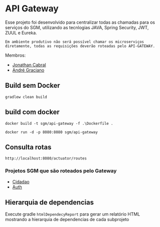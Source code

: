 # API Gateway
Esse projeto foi desenvolvido para centralizar todas as chamadas para os serviços do SGM, utilizando as tecnlogias JAVA, Spring Security, JWT, ZUUL e Eureka.

````Em ambiente produtivo não será possível chamar os microserviços diretamente, todas as requisições deverão roteadas pelo API-GATEWAY.````

Membros:
 - [Jonathan Cabral](mailto:dev.jonathancabral@gmail.com)
 - [André Graciano](mailto:dev.jonathancabral@gmail.com)

## Build sem Docker
 
    gradlew clean build
    
## build com docker

    docker build -t sgm/api-gateway -f .\Dockerfile .

    docker run -d -p 8080:8080 sgm/api-gateway
    

## Consulta rotas
	http://localhost:8080/actuator/routes
  
### Projetos SGM que são roteados pelo Gateway

  - [Cidadao](https://github.com/tcc-sgm/cidadao/issues)
  - [Auth](https://github.com/tcc-sgm/auth)


## Hierarquia de dependencias

Execute gradle `htmlDependecyReport` para gerar um relatório HTML mostrando a hierarquia de dependencias de cada subprojeto
